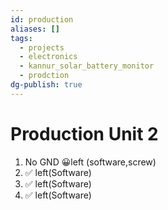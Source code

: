 ```yaml
---
id: production
aliases: []
tags:
  - projects
  - electronics
  - kannur_solar_battery_monitor
  - prodction
dg-publish: true
---
```

# Production Unit 2
1. No GND 😀left (software,screw)
2. ✅ left(Software)   
3. ✅ left(Software)   
4. ✅ left(Software)   
